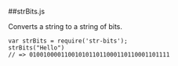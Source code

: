 ##strBits.js

Converts a string to a string of bits.

```
var strBits = require('str-bits');
strBits("Hello")
// => 0100100001100101011011000110110001101111
```